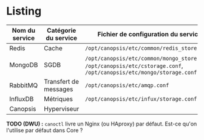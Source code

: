 # Listing

| Nom du service | Catégorie du service  | Fichier de configuration du service         |
|----------------|-----------------------|---------------------------------------------|
| Redis          | Cache                 | `/opt/canopsis/etc/common/redis_store.conf` |
| MongoDB        | SGDB                  | `/opt/canopsis/etc/common/mongo_store.conf`, `/opt/canopsis/etc/cstorage.conf`, `/opt/canopsis/etc/mongo/storage.conf`|
| RabbitMQ       | Transfert de messages | `/opt/canopsis/etc/amqp.conf`               |
| InfluxDB       | Métriques             | `/opt/canopsis/etc/infux/storage.conf`      |
| Canopsis       | Hyperviseur           |                                             |

**TODO (DWU) :** `canoctl` livre un Nginx (ou HAproxy) par défaut. Est-ce qu'on l'utilise par défaut dans Core ?
